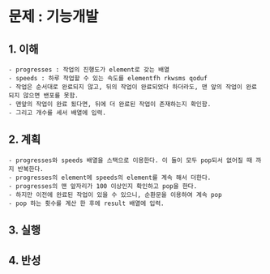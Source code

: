 # 문제 : 기능개발

## 1. 이해
    - progresses : 작업의 진행도가 element로 갖는 배열
    - speeds : 하루 작업할 수 있는 속도를 elementfh rkwsms qoduf
    - 작업은 순서대로 완료되지 않고, 뒤의 작업이 완료되었다 하더라도, 맨 앞의 작업이 완료 되지 않으면 밴포를 못함.
    - 맨앞의 작업이 완료 됬다면, 뒤에 더 완료된 작업이 존재하는지 확인함.
    - 그리고 개수를 세서 배열에 입력.
## 2. 계획
    - progresses와 speeds 배열을 스택으로 이용한다. 이 둘이 모두 pop되서 없어질 때 까지 반복한다.
    - progresses의 element에 speeds의 element를 계속 해서 더한다.
    - progresses의 맨 앞자리가 100 이상인지 확인하고 pop을 한다.
    - 하지만 이전에 완료된 작업이 있을 수 있으니, 순환문을 이용하여 계속 pop
    - pop 하는 횟수를 계산 한 후에 result 배열에 입력.
## 3. 실행
## 4. 반성